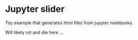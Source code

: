 # Jupyter slider

Toy example that generates html files from jupyter notebooks.

Will likely rot and die here ...
